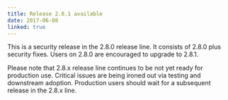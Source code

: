 ```yaml
---
title: Release 2.8.1 available
date: 2017-06-08
linked: true
---
```


This is a security release in the 2.8.0 release line. It consists of
2.8.0 plus security fixes. Users on 2.8.0 are encouraged to upgrade to
2.8.1.

Please note that 2.8.x release line continues to be not yet ready for
production use. Critical issues are being ironed out via testing and
downstream adoption. Production users should wait for a subsequent
release in the 2.8.x line.
